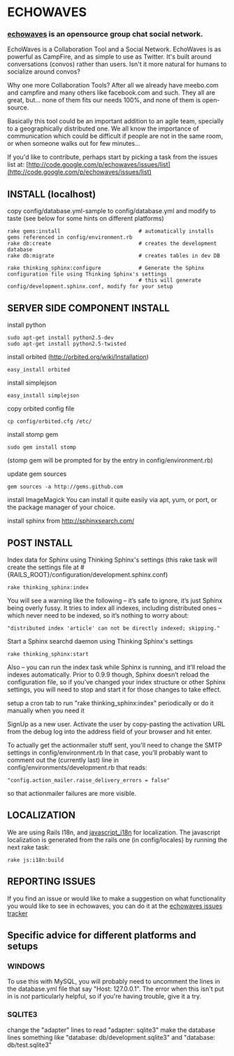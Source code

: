 # ECHOWAVES

### [echowaves](http://echowaves.com/) is an opensource group chat social network.

EchoWaves is a Collaboration Tool and a Social Network. EchoWaves is as powerful as CampFire, and as simple to use as Twitter. It's built around conversations (convos) rather than users. Isn't it more natural for humans to socialize around convos?

Why one more Collaboration Tools? After all we already have meebo.com and campfire and many others like facebook.com and such. They all are great, but... none of them fits our needs 100%, and none of them is open-source.

Basically this tool could be an important addition to an agile team, specially to a geographically distributed one. We all know the importance of communication which could be difficult if people are not in the same room, or when someone walks out for few minutes...

If you'd like to contribute, perhaps start by picking a task from the issues list at:
[http://code.google.com/p/echowaves/issues/list](http://code.google.com/p/echowaves/issues/list)

## INSTALL (localhost)

copy config/database.yml-sample to config/database.yml and modify to taste (see below for some hints on different platforms)
  
    rake gems:install                         # automatically installs gems referenced in config/environment.rb
    rake db:create                            # creates the development database
    rake db:migrate                           # creates tables in dev DB
    
    rake thinking_sphinx:configure            # Generate the Sphinx configuration file using Thinking Sphinx's settings
                                              # this will generate config/development.sphinx.conf, modify for your setup
                                          

## SERVER SIDE COMPONENT INSTALL

install python
  
    sudo apt-get install python2.5-dev
    sudo apt-get install python2.5-twisted

install orbited (http://orbited.org/wiki/Installation)
  
    easy_install orbited

install simplejson
  
    easy_install simplejson

copy orbited config file
  
    cp config/orbited.cfg /etc/

install stomp gem

    sudo gem install stomp

(stomp gem will be prompted for by the entry in config/environment.rb)

update gem sources
  
    gem sources -a http://gems.github.com

install ImageMagick
You can install it quite easily via apt, yum, or port, or the package manager of your choice.

install sphinx from http://sphinxsearch.com/

## POST INSTALL

Index data for Sphinx using Thinking Sphinx's settings (this rake task will create the settings file at #{RAILS_ROOT}/configuration/development.sphinx.conf)

    rake thinking_sphinx:index

You will see a warning like the following – it’s safe to ignore, it’s just Sphinx being overly fussy. It tries to index all indexes, including distributed ones – which never need to be indexed, so it’s nothing to worry about:

    "distributed index 'article' can not be directly indexed; skipping."

Start a Sphinx searchd daemon using Thinking Sphinx's settings

    rake thinking_sphinx:start
      
Also – you can run the index task while Sphinx is running, and it’ll reload the indexes automatically. Prior to 0.9.9 though, Sphinx doesn’t reload the configuration file, so if you’ve changed your index structure or other Sphinx settings, you will need to stop and start it for those changes to take effect.

setup a cron tab to run "rake thinking_sphinx:index" periodically or do it manually when you need it

SignUp as a new user. Activate the user by copy-pasting the activation URL from the debug log into the address field of your browser and hit enter. 

To actually get the actionmailer stuff sent, you'll need to change the SMTP settings in config/environment.rb
In that case, you'll probably want to comment out the (currently last) line in config/environments/development.rb that reads:
    
    "config.action_mailer.raise_delivery_errors = false"

so that actionmailer failures are more visible.

## LOCALIZATION

We are using Rails I18n, and [javascript_i18n](http://github.com/qoobaa/javascript_i18n/tree/master) for localization. The javascript localization is generated from the rails one (in config/locales) by running the next rake task:

    rake js:i18n:build
    
## REPORTING ISSUES

If you find an issue or would like to make a suggestion on what functionality you would like to see in echowaves, you can do it at the [echowaves issues tracker](http://code.google.com/p/echowaves/issues)

## Specific advice for different platforms and setups

### WINDOWS

To use this with MySQL, you will probably need to uncomment the lines in the database.yml file that say "Host: 127.0.0.1".  The error when this isn't put in is *not* particularly helpful, so if you're having trouble, give it a try.

### SQLITE3

change the "adapter" lines to read "adapter: sqlite3"
make the database lines something like "database: db/development.sqlite3" and "database: db/test.sqlite3"
